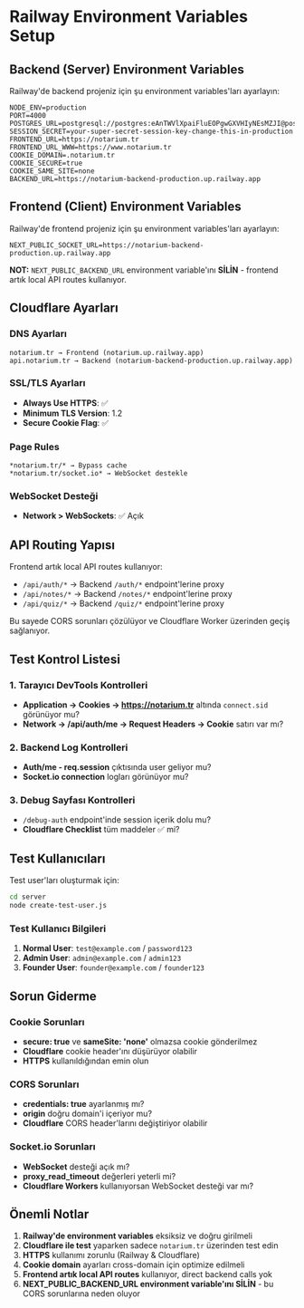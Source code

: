# Railway Environment Variables Setup

## Backend (Server) Environment Variables

Railway'de backend projeniz için şu environment variables'ları ayarlayın:

```env
NODE_ENV=production
PORT=4000
POSTGRES_URL=postgresql://postgres:eAnTWVlXpaiFluEOPgwGXVHIyNEsMZJI@postgres.railway.internal:5432/railway
SESSION_SECRET=your-super-secret-session-key-change-this-in-production
FRONTEND_URL=https://notarium.tr
FRONTEND_URL_WWW=https://www.notarium.tr
COOKIE_DOMAIN=.notarium.tr
COOKIE_SECURE=true
COOKIE_SAME_SITE=none
BACKEND_URL=https://notarium-backend-production.up.railway.app
```

## Frontend (Client) Environment Variables

Railway'de frontend projeniz için şu environment variables'ları ayarlayın:

```env
NEXT_PUBLIC_SOCKET_URL=https://notarium-backend-production.up.railway.app
```

**NOT:** `NEXT_PUBLIC_BACKEND_URL` environment variable'ını **SİLİN** - frontend artık local API routes kullanıyor.

## Cloudflare Ayarları

### DNS Ayarları
```
notarium.tr → Frontend (notarium.up.railway.app)
api.notarium.tr → Backend (notarium-backend-production.up.railway.app)
```

### SSL/TLS Ayarları
- **Always Use HTTPS**: ✅
- **Minimum TLS Version**: 1.2
- **Secure Cookie Flag**: ✅

### Page Rules
```
*notarium.tr/* → Bypass cache
*notarium.tr/socket.io* → WebSocket destekle
```

### WebSocket Desteği
- **Network > WebSockets**: ✅ Açık

## API Routing Yapısı

Frontend artık local API routes kullanıyor:
- `/api/auth/*` → Backend `/auth/*` endpoint'lerine proxy
- `/api/notes/*` → Backend `/notes/*` endpoint'lerine proxy
- `/api/quiz/*` → Backend `/quiz/*` endpoint'lerine proxy

Bu sayede CORS sorunları çözülüyor ve Cloudflare Worker üzerinden geçiş sağlanıyor.

## Test Kontrol Listesi

### 1. Tarayıcı DevTools Kontrolleri
- **Application → Cookies → https://notarium.tr** altında `connect.sid` görünüyor mu?
- **Network → /api/auth/me → Request Headers → Cookie** satırı var mı?

### 2. Backend Log Kontrolleri
- **Auth/me - req.session** çıktısında user geliyor mu?
- **Socket.io connection** logları görünüyor mu?

### 3. Debug Sayfası Kontrolleri
- `/debug-auth` endpoint'inde session içerik dolu mu?
- **Cloudflare Checklist** tüm maddeler ✅ mi?

## Test Kullanıcıları

Test user'ları oluşturmak için:

```bash
cd server
node create-test-user.js
```

### Test Kullanıcı Bilgileri
1. **Normal User**: `test@example.com` / `password123`
2. **Admin User**: `admin@example.com` / `admin123`
3. **Founder User**: `founder@example.com` / `founder123`

## Sorun Giderme

### Cookie Sorunları
- **secure: true** ve **sameSite: 'none'** olmazsa cookie gönderilmez
- **Cloudflare** cookie header'ını düşürüyor olabilir
- **HTTPS** kullanıldığından emin olun

### CORS Sorunları
- **credentials: true** ayarlanmış mı?
- **origin** doğru domain'i içeriyor mu?
- **Cloudflare** CORS header'larını değiştiriyor olabilir

### Socket.io Sorunları
- **WebSocket** desteği açık mı?
- **proxy_read_timeout** değerleri yeterli mi?
- **Cloudflare Workers** kullanıyorsan WebSocket desteği var mı?

## Önemli Notlar

1. **Railway'de environment variables** eksiksiz ve doğru girilmeli
2. **Cloudflare ile test** yaparken sadece `notarium.tr` üzerinden test edin
3. **HTTPS** kullanımı zorunlu (Railway & Cloudflare)
4. **Cookie domain** ayarları cross-domain için optimize edilmeli
5. **Frontend artık local API routes** kullanıyor, direct backend calls yok
6. **NEXT_PUBLIC_BACKEND_URL environment variable'ını SİLİN** - bu CORS sorunlarına neden oluyor 